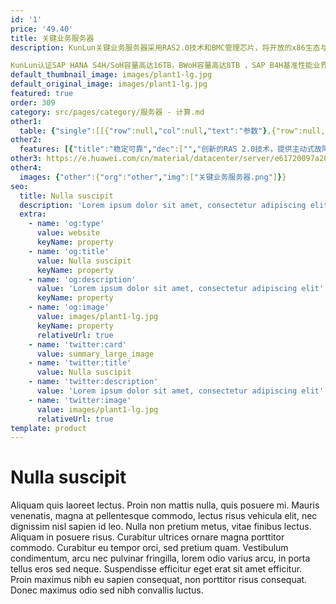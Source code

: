 ```yaml
---
id: '1'
price: '49.40'
title: 关键业务服务器
description: KunLun关键业务服务器采用RAS2.0技术和BMC管理芯片，将开放的x86生态与媲美小型机的高可靠性完美结合，适用于核心数据库、业务应用整合、内存计算、高性能计算（HPC）胖节点等场景。

KunLun认证SAP HANA S4H/SoH容量高达16TB，BWoH容量高达8TB ，SAP B4H基准性能业界领先。KunLun支持物理分区特性，提升资源利用率，简化运维。同时兼容主流的操作系统、虚拟化软件和数据库，相比UNIX服务器，TCO节省30%以上。
default_thumbnail_image: images/plant1-lg.jpg
default_original_image: images/plant1-lg.jpg
featured: true
order: 309
category: src/pages/category/服务器 - 计算.md
other1: 
  table: {"single":[[{"row":null,"col":null,"text":"参数"},{"row":null,"col":null,"text":"9008 V5"}],[{"row":null,"col":null,"text":"形态"},{"row":null,"col":null,"text":"8路服务器"}],[{"row":null,"col":null,"text":"内存插槽"},{"row":null,"col":null,"text":"96个DDR4 DIMM插槽，最大内存容量为18TB"}],[{"row":null,"col":null,"text":"本地存储\n"},{"row":null,"col":null,"text":"最多支持48个2.5英寸SAS/SATA或40个2.5英寸NVMe SSD，支持外置M.2存储器，且M.2支持硬RAID"}],[{"row":null,"col":null,"text":"RAID支持"},{"row":null,"col":"2","text":"可选配支持RAID0/1/10/5/50/6/60，支持Cache超级电容保护，提供RAID状态迁移、RAID配置记忆、自诊断、Web远程设置等功能"}],[{"row":null,"col":null,"text":"板载网络"},{"row":null,"col":null,"text":"2个10GE接口与2个GE接口"}],[{"row":null,"col":null,"text":"PCIe扩展"},{"row":null,"col":null,"text":"最多支持18个PCIe 3.0扩展槽位"}],[{"row":null,"col":null,"text":"分区功能"},{"row":null,"col":null,"text":"物理分区K-Par：支持2个物理分区"}],[{"row":null,"col":null,"text":"管理"},{"row":null,"col":"2","text":"提供全面的故障诊断、自动化运维、硬件安全加固等管理特性；支持SNMP、IPMI2.0等主流标准接口，易于被集成；提供基于HTML5/VNC KVM的\n远程管理界面；支持Agentless等特性简化管理复杂度\n可选配华为eSight管理软件，提供固件自动升级等高级管理特性，实现全生命周期智能化、自动化管理"}],[{"row":null,"col":null,"text":"风扇"},{"row":null,"col":null,"text":"8个免开箱热插拔的对旋风扇，支持N+1冗余"}],[{"row":null,"col":null,"text":"尺寸(宽x深x高)"},{"row":null,"col":"2","text":"机柜：1550mm深*600mm宽*2000mm高（配置降噪门）；系统计算框：840mm深*447mm宽* 325.4mm高"}],[{"row":null,"col":null,"text":"工作温度"},{"row":null,"col":"2","text":"5ºC ～ 40ºC (41ºF ～ 104ºF) (符合ASHRAE CLASS A3 )"}],[{"row":null,"col":null,"text":"操作系统"},{"row":null,"col":"2","text":"支持SUSE Linux、RedHat Linux、Windows Server、VMware等，详询 http://support.huawei.com/onlinetoolsweb/ftca"}]]}
other2:
  features: [{"title":"稳定可靠","dec":["","创新的RAS 2.0技术，提供主动式故障分析引擎PFAE，打造开放平台最高级别可靠性，保障业务连续性。",""]},{"title":"灵活整合","dec":["","支持物理分区，可按需灵活分配物理计算资源，提升利用率，并可弹性扩容。",""]},{"title":"开放生态","dec":["","与全球顶级合作伙伴共筑开放、完善的产业链，提供端到端解决方案，改善关键业务经济效益，提高企业IT投资回报率。",""]}]
other3: https://e.huawei.com/cn/material/datacenter/server/e61720097a204def8a94f053f8c54f4c
other4:
  images: {"other":{"org":"other","img":["关键业务服务器.png"]}}
seo:
  title: Nulla suscipit
  description: 'Lorem ipsum dolor sit amet, consectetur adipiscing elit'
  extra:
    - name: 'og:type'
      value: website
      keyName: property
    - name: 'og:title'
      value: Nulla suscipit
      keyName: property
    - name: 'og:description'
      value: 'Lorem ipsum dolor sit amet, consectetur adipiscing elit'
      keyName: property
    - name: 'og:image'
      value: images/plant1-lg.jpg
      keyName: property
      relativeUrl: true
    - name: 'twitter:card'
      value: summary_large_image
    - name: 'twitter:title'
      value: Nulla suscipit
    - name: 'twitter:description'
      value: 'Lorem ipsum dolor sit amet, consectetur adipiscing elit'
    - name: 'twitter:image'
      value: images/plant1-lg.jpg
      relativeUrl: true
template: product
---
```


# Nulla suscipit

Aliquam quis laoreet lectus. Proin non mattis nulla, quis posuere mi. Mauris venenatis, magna at pellentesque commodo, lectus risus vehicula elit, nec dignissim nisl sapien id leo. Nulla non pretium metus, vitae finibus lectus. Aliquam in posuere risus. Curabitur ultrices ornare magna porttitor commodo. Curabitur eu tempor orci, sed pretium quam. Vestibulum condimentum, arcu nec pulvinar fringilla, lorem odio varius arcu, in porta tellus eros sed neque. Suspendisse efficitur eget erat sit amet efficitur. Proin maximus nibh eu sapien consequat, non porttitor risus consequat. Donec maximus odio sed nibh convallis luctus.